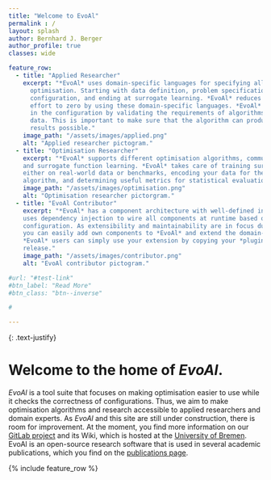 ```yaml
---
title: "Welcome to EvoAl"
permalink : /
layout: splash
author: Bernhard J. Berger
author_profile: true
classes: wide

feature_row:
  - title: "Applied Researcher"
    excerpt: "*EvoAl* uses domain-specific languages for specifying all aspects of
      optimisation. Starting with data definition, problem specification, algorithm
      configuration, and ending at surrogate learning. *EvoAl* reduces the programming
      effort to zero by using these domain-specific languages. *EvoAl* supports you
      in the configuration by validating the requirements of algorithms against your
      data. This is important to make sure that the algorithm can produce the best
      results possible."
    image_path: "/assets/images/applied.png"
    alt: "Applied researcher pictogram."
  - title: "Optimisation Researcher"
    excerpt: "*EvoAl* supports different optimisation algorithms, community benchmarks,
    and surrogate function learning. *EvoAl* takes care of training surrogate functions,
    either on real-world data or benchmarks, encoding your data for the optimisation
    algorithm, and determining useful metrics for statistical evaluation."
    image_path: "/assets/images/optimisation.png"
    alt: "Optimisation researcher pictorgram."
  - title: "EvoAl Contributor"
    excerpt: "*EvoAl* has a component architecture with well-defined interfaces. It
    uses dependency injection to wire all components at runtime based on the DSL-based
    configuration. As extensibility and maintainability are in focus during development,
    you can easily add own components to *EvoAl* and extend the domain-specific language.
    *EvoAl* users can simply use your extension by copying your *plugin* into a *EvoAl*
    release."
    image_path: "/assets/images/contributor.png"
    alt: "EvoAl contributor pictogram."

#url: "#test-link"
#btn_label: "Read More"
#btn_class: "btn--inverse"

# 

---
```


{: .text-justify}

# Welcome to the home of *EvoAl*.

*EvoAl* is a tool suite that focuses on making optimisation easier to use while
it checks the correctness of configurations. Thus, we aim to make optimisation
algorithms and research accessible to applied researchers and domain experts.
As *EvoAl* and this site are still under construction, there is room for
improvement. At the moment, you find more information on our
[GitLab project]((https://gitlab.informatik.uni-bremen.de/evoal/source/evoal-core))
and its Wiki, which is hosted at the [University of Bremen](https://www.uni-bremen.de).
EvoAl is an open-source research software that is used in several academic
publications, which you find on the [publications page](pages/publications). 

{% include feature_row %}